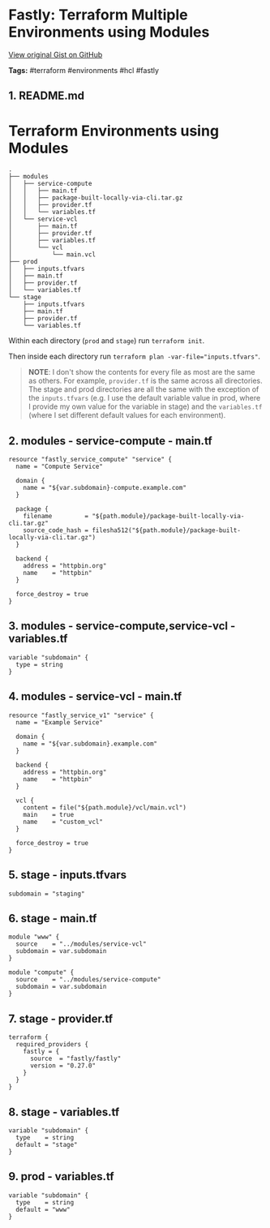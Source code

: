 # Fastly: Terraform Multiple Environments using Modules 

[View original Gist on GitHub](https://gist.github.com/Integralist/864f134dfdcd8715b3a03addefdc3b13)

**Tags:** #terraform #environments #hcl #fastly

## 1. README.md

# Terraform Environments using Modules

```
.
├── modules
│   ├── service-compute
│   │   ├── main.tf
│   │   ├── package-built-locally-via-cli.tar.gz
│   │   ├── provider.tf
│   │   └── variables.tf
│   └── service-vcl
│       ├── main.tf
│       ├── provider.tf
│       ├── variables.tf
│       └── vcl
│           └── main.vcl
├── prod
│   ├── inputs.tfvars
│   ├── main.tf
│   ├── provider.tf
│   └── variables.tf
└── stage
    ├── inputs.tfvars
    ├── main.tf
    ├── provider.tf
    └── variables.tf
```

Within each directory (`prod` and `stage`) run `terraform init`.

Then inside each directory run `terraform plan -var-file="inputs.tfvars"`.

> **NOTE**: I don't show the contents for every file as most are the same as others. For example, `provider.tf` is the same across all directories. The stage and prod directories are all the same with the exception of the `inputs.tfvars` (e.g. I use the default variable value in prod, where I provide my own value for the variable in stage) and the `variables.tf` (where I set different default values for each environment).

## 2. modules - service-compute - main.tf

```hcl
resource "fastly_service_compute" "service" {
  name = "Compute Service"

  domain {
    name = "${var.subdomain}-compute.example.com"
  }

  package {
    filename         = "${path.module}/package-built-locally-via-cli.tar.gz"
    source_code_hash = filesha512("${path.module}/package-built-locally-via-cli.tar.gz")
  }

  backend {
    address = "httpbin.org"
    name    = "httpbin"
  }

  force_destroy = true
}
```

## 3. modules - service-compute,service-vcl - variables.tf

```hcl
variable "subdomain" {
  type = string
}
```

## 4. modules - service-vcl - main.tf

```hcl
resource "fastly_service_v1" "service" {
  name = "Example Service"

  domain {
    name = "${var.subdomain}.example.com"
  }

  backend {
    address = "httpbin.org"
    name    = "httpbin"
  }

  vcl {
    content = file("${path.module}/vcl/main.vcl")
    main    = true
    name    = "custom_vcl"
  }

  force_destroy = true
}

```

## 5. stage - inputs.tfvars

```hcl
subdomain = "staging"
```

## 6. stage - main.tf

```hcl
module "www" {
  source    = "../modules/service-vcl"
  subdomain = var.subdomain
}

module "compute" {
  source    = "../modules/service-compute"
  subdomain = var.subdomain
}
```

## 7. stage - provider.tf

```hcl
terraform {
  required_providers {
    fastly = {
      source  = "fastly/fastly"
      version = "0.27.0"
    }
  }
}
```

## 8. stage - variables.tf

```hcl
variable "subdomain" {
  type    = string
  default = "stage"
}
```

## 9. prod - variables.tf

```hcl
variable "subdomain" {
  type    = string
  default = "www"
}
```

